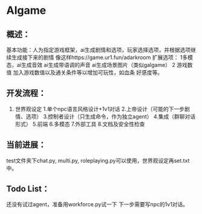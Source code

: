 # AIgame
## 概述：
基本功能：人为指定游戏框架，ai生成剧情和选项，玩家选择选项，并根据选项继续生成接下来的剧情
像这样https://game.ur1.fun/adarkroom
扩展选项：
1多模态，ai生成音效 ai生成带语调的声音 ai生成场景图片（类似galgame）
2 游戏数值 加入游戏数值以及通关条件等以增加可玩性，如血条 好感度等。
## 开发流程：
1. 世界观设定
1.单个npc语言风格设计+1v1对话
2.上帝设计（可能的下一步剧情、选项）
3.控制者设计（只生成命令，作为独立agent）
4.集成（群聊对话形式）
5.前端
6.多模态
7.外部工具
8.文档及安全性检查
## 当前进展：
test文件夹下chat.py, multi.py, roleplaying.py可以使用，世界观设定再set.txt中。
## Todo List：
还没有试过agent，准备用workforce.py试一下
下一步需要写npc的1v1对话。